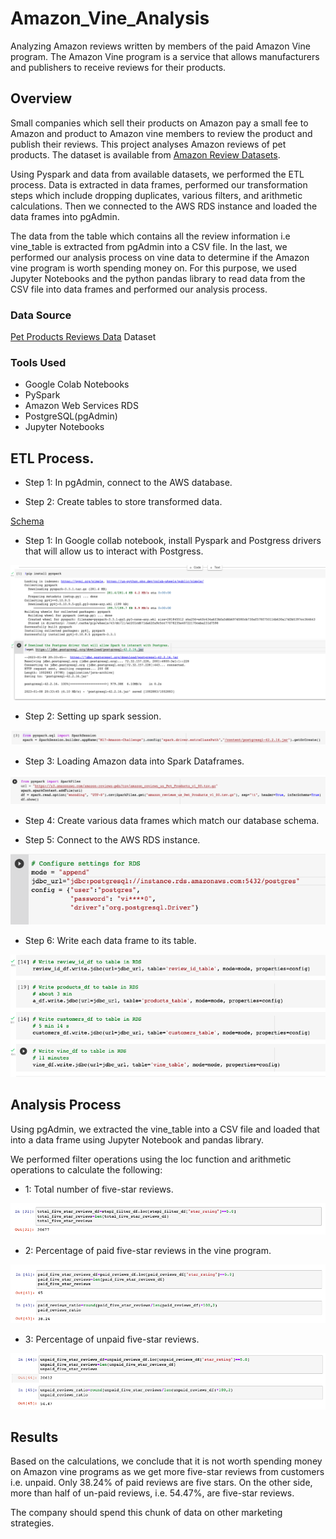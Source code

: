 # Amazon_Vine_Analysis
Analyzing Amazon reviews written by members of the paid Amazon Vine program. The Amazon Vine program is a service that allows manufacturers and publishers to receive reviews for their products. 

## Overview

Small companies which sell their products on Amazon pay a small fee to Amazon and product to Amazon vine members to review the product and publish their reviews. This project analyses Amazon reviews of pet products. The dataset is available from [Amazon Review Datasets](https://s3.amazonaws.com/amazon-reviews-pds/tsv/index.txt).

Using Pyspark and data from available datasets, we performed the ETL process. Data is extracted in data frames, performed our transformation steps which include dropping duplicates, various filters, and arithmetic calculations. Then we connected to the AWS RDS instance and loaded the data frames into pgAdmin.

The data from the table which contains all the review information i.e vine_table is extracted from pgAdmin into a CSV file.  In the last, we performed our analysis process on vine data to determine if the Amazon vine program is worth spending money on. For this purpose, we used Jupyter Notebooks and the python pandas library to read data from the CSV file into data frames and performed our analysis process.  

### Data Source
[Pet Products Reviews Data](https://s3.amazonaws.com/amazon-reviews-pds/tsv/amazon_reviews_us_Pet_Products_v1_00.tsv.gz) Dataset

### Tools Used
- Google Colab Notebooks
- PySpark
- Amazon Web Services RDS
- PostgreSQL(pgAdmin)
- Jupyter Notebooks

## ETL Process.

 - Step 1: In pgAdmin, connect to the AWS database.
 
 - Step 2: Create tables to store transformed data.
 
 [Schema](Starter_Code/challenge_schema.sql)
 
 - Step 1: In Google collab notebook, install Pyspark and Postgress drivers that will allow us to interact with Postgress.
 
 ![Image](Images/1.png) 
 
 - Step 2: Setting up spark session.
 
  ![Image](Images/2.png) 
 
 - Step 3: Loading Amazon data into Spark Dataframes.
 
  ![Image](Images/3.png) 
 
 - Step 4: Create various data frames which match our database schema.
 
 - Step 5: Connect to the AWS RDS instance.
 
  ![Image](Images/5.png) 
 
 - Step 6: Write each data frame to its table.
 
  ![Image](Images/6.png) 


## Analysis Process

Using pgAdmin, we extracted the vine_table into a CSV file and loaded that into a data frame using Jupyter Notebook and pandas library.

We performed filter operations using the loc function and arithmetic operations to calculate the following:

 - 1: Total number of five-star reviews.
 
  ![Image](Images/7.png) 

 - 2: Percentage of paid five-star reviews in the vine program.
 
  ![Image](Images/8.png) 
 
 - 3: Percentage of unpaid five-star reviews. 
 
  ![Image](Images/9.png) 


## Results

Based on the calculations, we conclude that it is not worth spending money on Amazon vine programs as we get more five-star reviews from customers i.e. unpaid. Only 38.24% of paid reviews are five stars. On the other side, more than half of un-paid reviews, i.e. 54.47%, are five-star reviews.

The company should spend this chunk of data on other marketing strategies.

 
 
